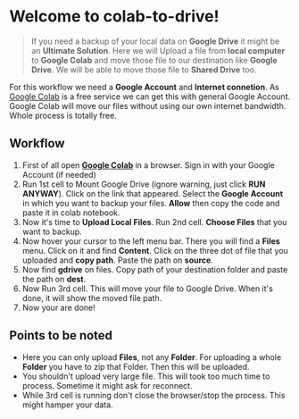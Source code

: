 # Welcome to colab-to-drive!

> If you need a backup of your local data on **Google Drive** it might be an **Ultimate Solution**. Here we will Upload a file from **local computer** to **Google Colab** and move those file to our destination like **Google Drive**.  We will be able to move those file to  **Shared Drive** too.

For this workflow we need a **Google Account** and **Internet connetion**. As [Google Colab](https://colab.research.google.com/) is a free service we can get this with general  Google Account. Google Colab will move our files without using our own internet bandwidth. Whole process is totally free. 

## Workflow
1. First of all open **[Google Colab](https://colab.research.google.com/)** in a browser. Sign in with your Google Account (if needed)
2. Run 1st cell to Mount Google Drive (ignore warning, just click **RUN ANYWAY**).  Click on the link that appeared. Select the **Google Account** in which you want to backup your files. **Allow** then copy the code and paste it in colab notebook. 
3. Now it's time to **Upload Local Files**. Run 2nd cell. **Choose Files** that you want to backup.
4. Now hover your cursor to the left menu bar. There you will find a **Files** menu. Click on it and find **Content**. Click on the three dot of file that you uploaded and **copy path**. Paste the path on **source**.
5. Now find **gdrive** on files. Copy path of your  destination folder and paste the path on **dest**.
6. Now Run 3rd cell. This will move your file to Google Drive. When it's done, it will show the moved file path. 
7. Now your are done!

## Points to be noted
* Here you can only upload **Files**, not any **Folder**. For uploading a whole **Folder** you have to zip that Folder. Then this will be uploaded. 
* You shouldn't upload very large file. This will took too much time to process. Sometime it might ask for reconnect. 
* While 3rd cell is running don't close the browser/stop the process. This might hamper your data.
